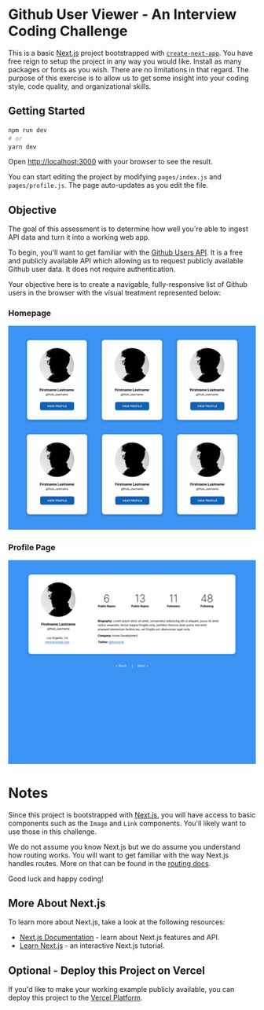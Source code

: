 # Github User Viewer - An Interview Coding Challenge

This is a basic [Next.js](https://nextjs.org/) project bootstrapped with [`create-next-app`](https://github.com/vercel/next.js/tree/canary/packages/create-next-app). You have free reign to setup the project in any way you would like. Install as many packages or fonts as you wish. There are no limitations in that regard. The purpose of this exercise is to allow us to get some insight into your coding style, code quality, and organizational skills.

## Getting Started

```bash
npm run dev
# or
yarn dev
```

Open [http://localhost:3000](http://localhost:3000) with your browser to see the result.

You can start editing the project by modifying `pages/index.js` and `pages/profile.js`. The page auto-updates as you edit the file.

## Objective

The goal of this assessment is to determine how well you're able to ingest API data and turn it into a working web app.

To begin, you'll want to get familiar with the [Github Users API](https://docs.github.com/en/rest/users/users#get-a-user). It is a free and publicly available API which allowing us to request publicly available Github user data. It does not require authentication.

Your objective here is to create a navigable, fully-responsive list of Github users in the browser with the visual treatment represented below:

### Homepage

![Homepage](public/homepage.png)

### Profile Page

![Profile Page](public/profile.png)

# Notes

Since this project is bootstrapped with [Next.js](https://nextjs.org/), you will have access to basic components such as the `Image` and `Link` components. You'll likely want to use those in this challenge.

We do not assume you know Next.js but we do assume you understand how routing works. You will want to get familiar with the way Next.js handles routes. More on that can be found in the [routing docs](https://nextjs.org/docs/routing/introduction).

Good luck and happy coding!

## More About Next.js

To learn more about Next.js, take a look at the following resources:

- [Next.js Documentation](https://nextjs.org/docs) - learn about Next.js features and API.
- [Learn Next.js](https://nextjs.org/learn) - an interactive Next.js tutorial.

## Optional - Deploy this Project on Vercel

If you'd like to make your working example publicly available, you can deploy this project to the [Vercel Platform](https://vercel.com/new?utm_medium=default-template&filter=next.js&utm_source=create-next-app&utm_campaign=create-next-app-readme).
